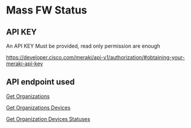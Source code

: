 # Mass FW Status

## API KEY

An API KEY Must be provided, read only permission are enough

https://developer.cisco.com/meraki/api-v1/authorization/#obtaining-your-meraki-api-key

## API endpoint used

[Get Organizations](https://developer.cisco.com/meraki/api-v1/get-organizations/)

[Get Organizations Devices](https://developer.cisco.com/meraki/api-v1/get-organization-devices/)

[Get Organization Devices Statuses](https://developer.cisco.com/meraki/api-v1/get-organization-devices-statuses/)
